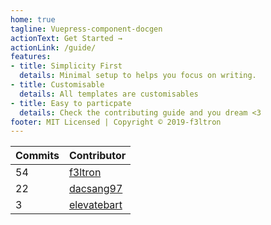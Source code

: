 ```yaml
---
home: true
tagline: Vuepress-component-docgen
actionText: Get Started →
actionLink: /guide/
features:
- title: Simplicity First
  details: Minimal setup to helps you focus on writing.
- title: Customisable
  details: All templates are customisables
- title: Easy to particpate
  details: Check the contributing guide and you dream <3 
footer: MIT Licensed | Copyright © 2019-f3ltron
---
```


<!-- ⛔️ AUTO-GENERATED-CONTENT:START (CONTRIBUTORS) -->
| **Commits** | **Contributor** |  
| --- | --- |  
| 54 | [f3ltron](https://github.com/f3ltron) |  
| 22 | [dacsang97](https://github.com/dacsang97) |  
| 3  | [elevatebart](https://github.com/elevatebart) |  

<!-- ⛔️ AUTO-GENERATED-CONTENT:END -->